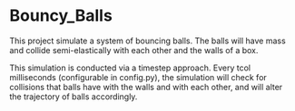 # Bouncy_Balls

This project simulate a system of bouncing balls. The balls will have mass and collide semi-elastically with each other and the walls of a box.

This simulation is conducted via a timestep approach. Every tcol milliseconds (configurable in config.py), the simulation will check for collisions that balls have with the walls and with each other, and will alter the trajectory of balls accordingly.